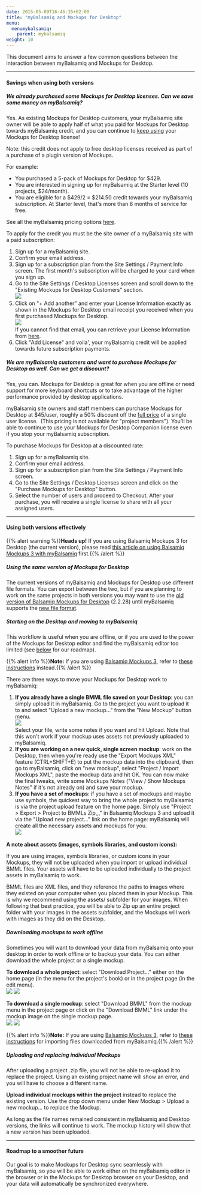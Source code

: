 ```yaml
---
date: 2015-05-09T16:46:35+02:00
title: "myBalsamiq and Mockups for Desktop"
menu:
  menumybalsamiq:
    parent: mybalsamiq
weight: 10
---
```


This document aims to answer a few common questions between the interaction between myBalsamiq and Mockups for Desktop.

* * *

#### Savings when using both versions

##### We already purchased some Mockups for Desktop licenses. Can we save some money on myBalsamiq?

Yes. As existing Mockups for Desktop customers, your myBalsamiq site owner will be able to apply half of what you paid for Mockups for Desktop towards myBalsamiq credit, and you can continue to [keep using](http://support.balsamiq.com/customer/portal/articles/1485219-software-maintenance#when) your Mockups for Desktop license!  

Note: this credit does not apply to free desktop licenses received as part of a purchase of a plugin version of Mockups.

For example:

*   You purchased a 5-pack of Mockups for Desktop for $429.
*   You are interested in signing up for myBalsamiq at the Starter level (10 projects, $24/month).
*   You are eligible for a $429/2 = $214.50 credit towards your myBalsamiq subscription. At Starter level, that's more than 8 months of service for free.

See all the myBalsamiq pricing options [here](http://balsamiq.com/buy?p=myb).

To apply for the credit you must be the site owner of a myBalsamiq site with a paid subscription:

1.  Sign up for a myBalsamiq site.
2.  Confirm your email address.
3.  Sign up for a subscription plan from the Site Settings / Payment Info screen. The first month's subscription will be charged to your card when you sign up.
4.  Go to the Site Settings / Desktop Licenses screen and scroll down to the "Existing Mockups for Desktop Customers" section.  
    ![](http://media.balsamiq.com/img/support/docs/myb/apply1.png)
5.  Click on "+ Add another" and enter your License Information exactly as shown in the Mockups for Desktop email receipt you received when you first purchased Mockups for Desktop.  
    ![](http://media.balsamiq.com/img/support/docs/myb/apply2.png)  
    If you cannot find that email, you can retrieve your License Information from [here](http://scripts.balsamiq.com/lostkey.php).
6.  Click "Add License" and voila', your myBalsamiq credit will be applied towards future subscription payments.

##### We are myBalsamiq customers and want to purchase Mockups for Desktop as well. Can we get a discount?

Yes, you can. Mockups for Desktop is great for when you are offline or need support for more keyboard shortcuts or to take advantage of the higher performance provided by desktop applications.

myBalsamiq site owners and staff members can purchase Mockups for Desktop at $45/user, roughly a 50% discount off the [full price](http://balsamiq.com/buy) of a single user license.  (This pricing is not available for "project members"). You'll be able to continue to use your Mockups for Desktop Companion license even if you stop your myBalsamiq subscription.

To purchase Mockups for Desktop at a discounted rate:

1.  Sign up for a myBalsamiq site.
2.  Confirm your email address.
3.  Sign up for a subscription plan from the Site Settings / Payment Info screen.
4.  Go to the Site Settings / Desktop Licenses screen and click on the "Purchase Mockups for Desktop" button.
5.  Select the number of users and proceed to Checkout. After your purchase, you will receive a single license to share with all your assigned users.

* * *

#### Using both versions effectively

{{% alert warning %}}**Heads up!** If you are using Balsamiq Mockups 3 for Desktop (the current version), please read [this article on using Balsamiq Mockups 3 with myBalsamiq](http://support.balsamiq.com/customer/portal/articles/2051535) first.{{% /alert %}}

##### Using the same version of Mockups for Desktop 

The current versions of myBalsamiq and Mockups for Desktop use different file formats. You can export between the two, but if you are planning to work on the same projects in both versions you may want to use the [old version of Balsamiq Mockups for Desktop](https://balsamiq.com/download/archives/?prefix=mockups-desktop/2.2.28/) (2.2.28) until myBalsamiq supports the [new file format](https://docs.balsamiq.com/desktop/transition/).

##### Starting on the Desktop and moving to myBalsamiq

This workflow is useful when you are offline, or if you are used to the power of the Mockups for Desktop editor and find the myBalsamiq editor too limited (see [below](#roadmap) for our roadmap).

{{% alert info %}}**Note:** If you are using [Balsamiq Mockups 3](https://docs.balsamiq.com/desktop/intro/), refer to [these instructions](https://docs.balsamiq.com/desktop/exporting/) instead.{{% /alert %}}

There are three ways to move your Mockups for Desktop work to myBalsamiq:

1.  **If you already have a single BMML file saved on your Desktop**: you can simply upload it in myBalsamiq. Go to the project you want to upload it to and select "Upload a new mockup..." from the "New Mockup" button menu.  
    ![](http://media.balsamiq.com/img/support/docs/myb/uploadnewmockup.png)  
    Select your file, write some notes if you want and hit Upload. Note that this won't work if your mockup uses assets not previously uploaded to myBalsamiq.
2.  **If you are working on a new quick, single screen mockup**: work on the Desktop, then when you're ready use the "Export Mockups XML" feature (CTRL+SHIFT+E) to put the mockup data into the clipboard, then go to myBalsamiq, click on "new mockup", select "Project / Import Mockups XML", paste the mockup data and hit OK. You can now make the final tweaks, write some Mockups Notes ("View / Show Mockups Notes" if it's not already on) and save your mockup.
3.  **If you have a set of mockups**: if you have a set of mockups and maybe use symbols, the quickest way to bring the whole project to myBalsamiq is via the project upload feature on the home page. Simply use "Project > Export > Project to BMMLs Zip,,," in Balsamiq Mockups 3 and upload it via the "Upload new project..." link on the home page: myBalsamiq will create all the necessary assets and mockups for you.  
    ![](http://media.balsamiq.com/img/support/docs/myb/uploadproject.png)

**A note about assets (images, symbols libraries, and custom icons):**

If you are using images, symbols libraries, or custom icons in your Mockups, they will not be uploaded when you import or upload individual BMML files. Your assets will have to be uploaded individually to the project assets in myBalsamiq to work.

BMML files are XML files, and they reference the paths to images where they existed on your computer when you placed them in your Mockup. This is why we recommend using the assets/ subfolder for your images. When following that best practice, you will be able to Zip up an entire project folder with your images in the assets subfolder, and the Mockups will work with images as they did on the Desktop.

##### Downloading mockups to work offline

Sometimes you will want to download your data from myBalsamiq onto your desktop in order to work offline or to backup your data. You can either download the whole project or a single mockup.

**To download a whole project**: select "Download Project..." either on the home page (in the menu for the project's book) or in the project page (in the edit menu).  
![](http://media.balsamiq.com/img/support/docs/myb/downloadprojecthome.png) ![](http://media.balsamiq.com/img/support/docs/myb/downloadproject.png)

**To download a single mockup**: select "Download BMML" from the mockup menu in the project page or click on the "Download BMML" link under the mockup image on the single mockup page.  
![](http://media.balsamiq.com/img/support/docs/myb/downloadmockup1.png) ![](http://media.balsamiq.com/img/support/docs/myb/downloadmockup2.png)

{{% alert info %}}**Note:** If you are using [Balsamiq Mockups 3](https://docs.balsamiq.com/desktop/intro/), refer to [these instructions](https://docs.balsamiq.com/desktop/importing/#importing-mockups-from-a-previous-version-bmml-files) for importing files downloaded from myBalsamiq.{{% /alert %}}

##### Uploading and replacing individual Mockups

After uploading a project .zip file, you will not be able to re-upload it to replace the project. Using an existing project name will show an error, and you will have to choose a different name.

**Upload individual mockups within the project** instead to replace the existing version. Use the drop down menu under New Mockup > Upload a new mockup... to replace the Mockup.

As long as the file names remained consistent in myBalsamiq and Desktop versions, the links will continue to work. The mockup history will show that a new version has been uploaded.

* * *

#### Roadmap to a smoother future

Our goal is to make Mockups for Desktop sync seamlessly with myBalsamiq, so you will be able to work either on the myBalsamiq editor in the browser or in the Mockups for Desktop browser on your Desktop, and your data will automatically be synchronized everywhere.